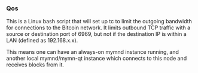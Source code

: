 ### Qos ###

This is a Linux bash script that will set up tc to limit the outgoing bandwidth for connections to the Bitcoin network. It limits outbound TCP traffic with a source or destination port of 6969, but not if the destination IP is within a LAN (defined as 192.168.x.x).

This means one can have an always-on mymnd instance running, and another local mymnd/mymn-qt instance which connects to this node and receives blocks from it.
